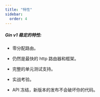 ```yaml
---
title: "特性"
sidebar:
  order: 4
---
```


##### Gin v1 稳定的特性:

- 零分配路由。

- 仍然是最快的 http 路由器和框架。

- 完整的单元测试支持。

- 实战考验。

- API 冻结，新版本的发布不会破坏你的代码。
